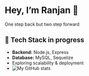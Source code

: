 # Hey, I’m Ranjan 👋
 One step back but two step forward
## 🚀 Tech Stack in progress
- **Backend:** Node.js, Express
- **Database:** MySQL, Sequelize
-  Exploring scalability & deployment
-  ![My GitHub stats](https://github-readme-stats.vercel.app/api?username=Sanu-Ranjan&show_icons=true&theme=dark)
